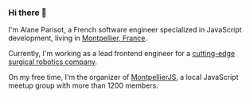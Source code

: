### Hi there 👋

I'm Alane Parisot, a French software engineer specialized in JavaScript development, living in [Montpellier, France](https://en.wikipedia.org/wiki/Montpellier).

Currently, I'm working as a lead frontend engineer for a [cutting-edge surgical robotics company](https://quantumsurgical.com).

On my free time, I'm the organizer of [MontpellierJS](https://www.meetup.com/MontpellierJS), a local JavaScript meetup group with more than 1200 members.

<!--
**alaneparisot/alaneparisot** is a ✨ _special_ ✨ repository because its `README.md` (this file) appears on your GitHub profile.

Here are some ideas to get you started:

- 🔭 I’m currently working on ...
- 🌱 I’m currently learning ...
- 👯 I’m looking to collaborate on ...
- 🤔 I’m looking for help with ...
- 💬 Ask me about ...
- 📫 How to reach me: ...
- 😄 Pronouns: ...
- ⚡ Fun fact: ...
-->

